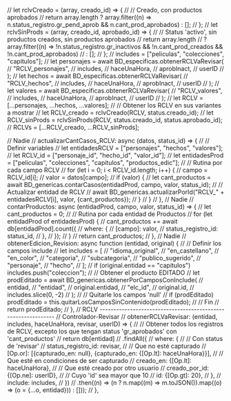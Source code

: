 // let rclvCreado = (array, creado_id) => {
// 	// Creado, con productos aprobados
// 	return array.length ? array.filter((n) => n.status_registro.gr_pend_aprob && n.cant_prod_aprobados) : [];
// };
// let rclvSinProds = (array, creado_id, aprobado_id) => {
// 	// Status 'activo', sin productos creados, sin productos aprobados
// 	return array.length
// 		? array.filter((n) => !n.status_registro.gr_inactivos && !n.cant_prod_creados && !n.cant_prod_aprobados)
// 		: [];
// };
// includes = ["peliculas", "colecciones", "capitulos"];
// let personajes = await BD_especificas.obtenerRCLVaRevisar(
// 	"RCLV_personajes",
// 	includes,
// 	haceUnaHora,
// 	aprobInact,
// 	userID
// );
// let hechos = await BD_especificas.obtenerRCLVaRevisar(
// 	"RCLV_hechos",
// 	includes,
// 	haceUnaHora,
// 	aprobInact,
// 	userID
// );
// let valores = await BD_especificas.obtenerRCLVaRevisar(
// 	"RCLV_valores",
// 	includes,
// 	haceUnaHora,
// 	aprobInact,
// 	userID
// );
// let RCLV = [...personajes, ...hechos, ...valores];
// // Obtener los RCLV en sus variantes a mostrar
// let RCLV_creado = rclvCreado(RCLV, status.creado_id);
// let RCLV_sinProds = rclvSinProds(RCLV, status.creado_id, status.aprobado_id);
// RCLVs = [...RCLV_creado, ...RCLV_sinProds];



// Nadie
// actualizarCantCasos_RCLV: async (datos, status_id) => {
// 	// Definir variables
// 	let entidadesRCLV = ["personajes", "hechos", "valores"];
// 	let RCLV_id = ["personaje_id", "hecho_id", "valor_id"];
// 	let entidadesProd = ["peliculas", "colecciones", "capitulos", "productos_edic"];
// 	// Rutina por cada campo RCLV
// 	for (let i = 0; i < RCLV_id.length; i++) {
// 		campo = RCLV_id[i];
// 		valor = datos[campo];
// 		if (valor) {
// 			let cant_productos = await BD_genericas.contarCasos(entidadProd, campo, valor, status_id);
// 			// Actualizar entidad de RCLV
// 			await BD_genericas.actualizarPorId("RCLV_" + entidadesRCLV[i], valor, {cant_productos});
// 		}
// 	}
// },
// Nadie
// contarProductos: async (entidadProd, campo, valor, status_id) => {
// 	let cant_productos = 0;
// 	// Rutina por cada entidad de Productos
// 	for (let entidadProd of entidadesProd) {
// 		cant_productos += await db[entidadProd].count({
// 			where: {
// 				[campo]: valor,
// 				status_registro_id: status_id,
// 			},
// 		});
// 	}
// 	return cant_productos;
// },
// Nadie
// obtenerEdicion_Revision: async function (entidad, original) {
// 	// Definir los campos include
// 	let includes = [
// 		"idioma_original",
// 		"en_castellano",
// 		"en_color",
// 		"categoria",
// 		"subcategoria",
// 		"publico_sugerido",
// 		"personaje",
// 		"hecho",
// 	];
// 	if (original.entidad == "capitulos") includes.push("coleccion");
// 	// Obtener el producto EDITADO
// 	let prodEditado = await BD_genericas.obtenerPorCamposConInclude(
// 		entidad,
// 		"entidad",
// 		original.entidad,
// 		"elc_id",
// 		original.id,
// 		includes.slice(0, -2)
// 	);
// 	// Quitarle los campos 'null'
// 	if (prodEditado) prodEditado = this.quitarLosCamposSinContenido(prodEditado);
// 	// Fin
// 	return prodEditado;
// },
// RCLV --------------------------------------------------------------
// Controlador-Revisar
// obtenerRCLVaRevisar: (entidad, includes, haceUnaHora, revisar, userID) => {
// 	// Obtener todos los registros de RCLV, excepto los que tengan status 'gr_aprobados' con 'cant_productos'
// 	return db[entidad]
// 		.findAll({
// 			where: {
// 				// Con status de 'revisar'
// 				status_registro_id: revisar,
// 				// Que no esté capturado
// 				[Op.or]: [{capturado_en: null}, {capturado_en: {[Op.lt]: haceUnaHora}}],
// 				// Que esté en condiciones de ser capturado
// 				creado_en: {[Op.lt]: haceUnaHora},
// 				// Que esté creado por otro usuario
// 				creado_por_id: {[Op.ne]: userID},
// 				// Cuyo 'id' sea mayor que 10
// 				id: {[Op.gt]: 20},
// 			},
// 			include: includes,
// 		})
// 		.then((n) => (n ? n.map((m) => m.toJSON()).map((o) => (o = {...o, entidad})) : []));
// },

